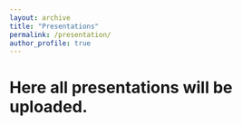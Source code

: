 ```yaml
---
layout: archive
title: "Presentations"
permalink: /presentation/
author_profile: true
---
```


# Here all presentations will be uploaded. 
